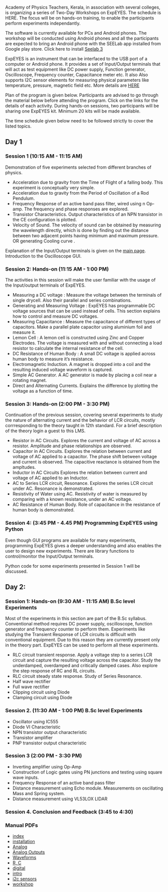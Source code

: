 
Academy of Physics Teachers, Kerala, in association with several colleges, is organizing a series of Two-Day Workshops on ExpEYES. The schedule is HERE. The focus will be on hands-on training, to enable the participants perform experiments independantly.

The software is currently available for PCs and Android phones. The workshop will be conducted using Android phones and all the participants are expected to bring an Android phone with the SEELab app installed from Google play store. Click here to install [Seelab 3](https://play.google.com/store/apps/details?id=com.cspark.research.eyes17)

ExpEYES is an instrument that can be interfaced to the USB port of a computer or Android phone. It provides a set of Input/Output terminals that will act as test equipment like DC power supply, Function generator, Oscilloscope, Frequency counter, Capacitance meter etc. It also Also supports I2C sensor elements for measuring physical parameters like temperature, pressure, magnetic field etc. More details are [HERE](programming/sensors.md)

Plan of the program is given below. Participants are advised to go through the material below before attending the program. Click on the links for the details of each activity. During hands-on sessions, two participants will be sharing one ExpEYES kit. Minimum 20 kits will be made available.

The time schedule given below need to be followed strictly to cover the listed topics.

## Day 1

### Session 1 (10:15 AM - 11:15 AM)

Demonstration of five experiments selected from different branches of physics.

+ Acceleration due to gravity from the Time of Flight of a falling body. This experiment is conceptually very simple. 
+ Acceleration due to gravity from the Period of Oscillation of a Rod Pendulum. 
+ Frequency Response of an active band pass filter, wired using n Op-amp. The frequency and phase responses are explored. 
+ Transistor Characteristics. Output characteristics of an NPN transistor in the CE configuration is plotted. 
+ Velocity of Sound. The velocity of sound can be obtained by measuring the wavelength directly, which is done by finding out the distance between two adjacent points having minimum and maximum pressure.  OR generating Cooling curve .

Explanation of the Input/Output terminals is given on the [main page](index.md). Introduction to the Oscilloscope GUI.

### Session 2: Hands-on (11:15 AM - 1:00 PM)

The activities in this session will make the user familiar with the usage of the Input/output terminals of ExpEYES.

+ Measuring a DC voltage : Measure the voltage between the terminals of single drycell. Also their parallel and series combinations.
+ Generating and Measuring Voltage : ExpEYES has programmable DC voltage sources that can be used instead of cells. This section explains how to control and measure DC voltages.
+ Measuring Capacitance : Measure the capacitance of different types of capacitors. Make a parallel plate capacitor using aluminium foil and measure it.
+ Lemon Cell : A lemon cell is constructed using Zinc and Copper Electrodes. The voltage is measured with and without connecting a load resistor to calculate the internal resistance of the cell.
+ DC Resistance of Human Body : A small DC voltage is applied across human body to measure it’s resistance.
+ Electromagnetic Induction. A magnet is dropped into a coil and the resulting induced voltage waveform is captured.
+ Simple AC Generator. A AC generator is made by placing a coil near a rotating magnet.
+ Direct and Alternating Currents. Explains the difference by plotting the voltage as a function of time.

### Session 3: Hands-on (2:00 PM - 3:30 PM)

Continuation of the previous session, covering several experiments to study the nature of alternating current and the behavior of LCR circuits, mostly corrresponding to the theory taught in 12th standard. For a brief description of the theory login a guest to this LMS.

+ Resistor in AC Circuits. Explores the current and voltage of AC across a resistor. Amplitude and phase relationships are observed.
+ Capacitor in AC Circuits. Explores the relation between current and voltage of AC applied to a capacitor. The phase shift between voltage and current is observed. The capacitive reactance is obtained from the ampltudes.
+ Inductor in AC Circuits Explores the relation between current and voltage of AC applied to an Inductor.
+ AC to Series LCR circuit, Resonance. Explores the series LCR circuit under AC. Resonance is demonstrated.
+ Resistivity of Water using AC. Resistivity of water is measured by comparing with a known resistance, under an AC voltage.
+ AC Resistance of Human Body. Role of capacitance in the resistance of human body is demonstrated.

### Session 4: (3:45 PM - 4.45 PM) Programming ExpEYES using Python

Even though GUI programs are available for many experiments, programming ExpEYES gives a deeper understanding amd also enables the user to design new experiments. There are library functions to control/monitor the Input/Output terminals. 

Python code for some experiments presented in Session 1 will be discussed.

## Day 2:

### Session 1: Hands-on (9:30 AM - 11:15 AM) B.Sc level Experiments

Most of the experiments in this section are part of the B.Sc syllabus. Conventional method requires DC power supply, oscilloscope, function generator and frequency counter to perform them. Experiments like studying the Transient Response of LCR circuits is difficult with conventional equipment. Due to this reason they are currently present only in the theory part. ExpEYES can be used to perform all these experiments.

+ RLC circuit transient response. Apply a voltage step to a series LCR circuit and capture the resulting voltage across the capacitor. Study the underdamped, overdamped and critically damped cases. Also explore the step response of RC and RL circuits.
+ RLC circuit steady state response. Study of Series Resonance.
+ Half wave rectifier
+ Full wave rectifier
+ Clipping circuit using Diode
+ Clamping circuit using Diode 

### Session 2. (11:30 AM - 1:00 PM) B.Sc level Experiments

+ Oscillator using IC555
+ Diode VI Characteristic
+ NPN transistor output characteristic
+ Transistor amplifier
+ PNP transistor output characteristic

### Session 3 (2:00 PM - 3:30 PM)

+ Inverting amplifier using Op-Amp
+ Construction of Logic gates using PN junctions and testing using square wave inputs.
+ Frequency Response of an active band pass filter
+ Distance measurement using Echo module. Measurements on oscillating Mass and Spring system.
+ Distance measurement using VL53LOX LIDAR

### Session 4. Conclusion and Feedback (3:45 to 4:30)



### Manual PDFs

+ [index](assets/pdfs/index.pdf)
+ [installation](assets/pdfs/installation.pdf)
+ [Analog](assets/pdfs/analog.pdf)
+ [Analog Outputs](assets/pdfs/analogout.pdf)
+ [Waveforms](assets/pdfs/waveforms.pdf)
+ [R, C](assets/pdfs/meters.pdf)
+ [digital](assets/pdfs/digital.pdf)
+ [intro](assets/pdfs/intro.pdf)
+ [i2c sensors](assets/pdfs/sensors.pdf)
+ [workshop](assets/pdfs/workshop.pdf)

